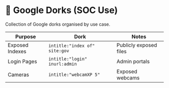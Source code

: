 # 📄 Google Dorks (SOC Use)
Collection of Google dorks organised by use case.

| Purpose | Dork | Notes |
|--------|------|-------|
| Exposed Indexes | `intitle:"index of" site:gov` | Publicly exposed files |
| Login Pages | `intitle:"login" inurl:admin` | Admin portals |
| Cameras | `intitle:"webcamXP 5"` | Exposed webcams |

